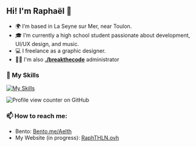 ## Hi! I'm Raphaël 👋

- 🌍 I’m based in La Seyne sur Mer, near Toulon.
- 🎓 I’m currently a high school student passionate about development, UI/UX design, and music.
- 💻 I freelance as a graphic designer.
- 🧑‍💻 I'm also [**./breakthecode**](https://discord.gg/breakthecode) administrator
### 📝 My Skills
[![My Skills](https://skillicons.dev/icons?i=ableton,ae,blender,discord,figma,vscode,windows,xd,linux&theme=light)](https://skillicons.dev)

![Profile view counter on GitHub](https://komarev.com/ghpvc/?username=raphthln)
### 📫 How to reach me:
- Bento: [Bento.me/Aelth](https://bento.me/Aelth)
- My Website (in progress): [RaphTHLN.ovh](https://raphthln.ovh)

